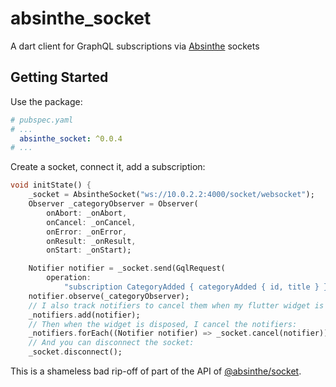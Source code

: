 # absinthe_socket

A dart client for GraphQL subscriptions via [Absinthe](http://absinthe-graphql.org/) sockets

## Getting Started

Use the package:

```yaml
# pubspec.yaml
# ...
  absinthe_socket: ^0.0.4
# ...
```

Create a socket, connect it, add a subscription:

```dart
void initState() {
    _socket = AbsintheSocket("ws://10.0.2.2:4000/socket/websocket");
    Observer _categoryObserver = Observer(
        onAbort: _onAbort,
        onCancel: _onCancel,
        onError: _onError,
        onResult: _onResult,
        onStart: _onStart);

    Notifier notifier = _socket.send(GqlRequest(
        operation:
            "subscription CategoryAdded { categoryAdded { id, title } }"));
    notifier.observe(_categoryObserver);
    // I also track notifiers to cancel them when my flutter widget is disposed of
    _notifiers.add(notifier);
    // Then when the widget is disposed, I cancel the notifiers:
    _notifiers.forEach((Notifier notifier) => _socket.cancel(notifier))
    // And you can disconnect the socket:
    _socket.disconnect();
```

This is a shameless bad rip-off of part of the API of [@absinthe/socket](https://github.com/absinthe-graphql/absinthe-socket).
